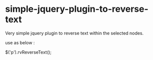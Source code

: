 # simple-jquery-plugin-to-reverse-text
Very simple jquery plugin to reverse text within the selected nodes.


use as below :

$('p').rvReverseText();


